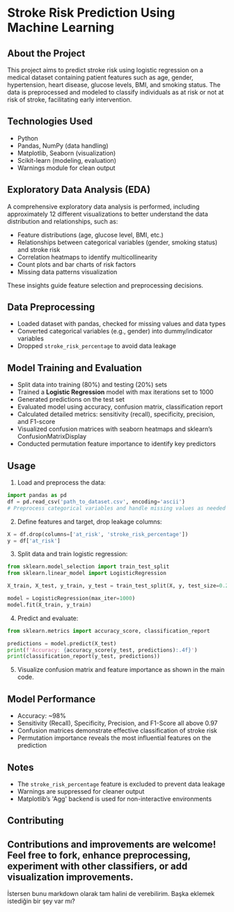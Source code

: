 # Stroke Risk Prediction Using Machine Learning

## About the Project

This project aims to predict stroke risk using logistic regression on a medical dataset containing patient features such as age, gender, hypertension, heart disease, glucose levels, BMI, and smoking status. The data is preprocessed and modeled to classify individuals as at risk or not at risk of stroke, facilitating early intervention.

## Technologies Used

* Python
* Pandas, NumPy (data handling)
* Matplotlib, Seaborn (visualization)
* Scikit-learn (modeling, evaluation)
* Warnings module for clean output

## Exploratory Data Analysis (EDA)

A comprehensive exploratory data analysis is performed, including approximately 12 different visualizations to better understand the data distribution and relationships, such as:

* Feature distributions (age, glucose level, BMI, etc.)
* Relationships between categorical variables (gender, smoking status) and stroke risk
* Correlation heatmaps to identify multicollinearity
* Count plots and bar charts of risk factors
* Missing data patterns visualization

These insights guide feature selection and preprocessing decisions.

## Data Preprocessing

* Loaded dataset with pandas, checked for missing values and data types
* Converted categorical variables (e.g., gender) into dummy/indicator variables
* Dropped `stroke_risk_percentage` to avoid data leakage

## Model Training and Evaluation

* Split data into training (80%) and testing (20%) sets
* Trained a **Logistic Regression** model with max iterations set to 1000
* Generated predictions on the test set
* Evaluated model using accuracy, confusion matrix, classification report
* Calculated detailed metrics: sensitivity (recall), specificity, precision, and F1-score
* Visualized confusion matrices with seaborn heatmaps and sklearn’s ConfusionMatrixDisplay
* Conducted permutation feature importance to identify key predictors

## Usage

1. Load and preprocess the data:

```python
import pandas as pd
df = pd.read_csv('path_to_dataset.csv', encoding='ascii')
# Preprocess categorical variables and handle missing values as needed
```

2. Define features and target, drop leakage columns:

```python
X = df.drop(columns=['at_risk', 'stroke_risk_percentage'])
y = df['at_risk']
```

3. Split data and train logistic regression:

```python
from sklearn.model_selection import train_test_split
from sklearn.linear_model import LogisticRegression

X_train, X_test, y_train, y_test = train_test_split(X, y, test_size=0.2, random_state=42)

model = LogisticRegression(max_iter=1000)
model.fit(X_train, y_train)
```

4. Predict and evaluate:

```python
from sklearn.metrics import accuracy_score, classification_report

predictions = model.predict(X_test)
print(f'Accuracy: {accuracy_score(y_test, predictions):.4f}')
print(classification_report(y_test, predictions))
```

5. Visualize confusion matrix and feature importance as shown in the main code.

## Model Performance

* Accuracy: \~98%
* Sensitivity (Recall), Specificity, Precision, and F1-Score all above 0.97
* Confusion matrices demonstrate effective classification of stroke risk
* Permutation importance reveals the most influential features on the prediction

## Notes

* The `stroke_risk_percentage` feature is excluded to prevent data leakage
* Warnings are suppressed for cleaner output
* Matplotlib’s 'Agg' backend is used for non-interactive environments

## Contributing

Contributions and improvements are welcome! Feel free to fork, enhance preprocessing, experiment with other classifiers, or add visualization improvements.
---

İstersen bunu markdown olarak tam halini de verebilirim. Başka eklemek istediğin bir şey var mı?
